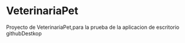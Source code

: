 # VeterinariaPet
 Proyecto de VeterinariaPet,para la prueba de la aplicacion de escritorio githubDestkop
